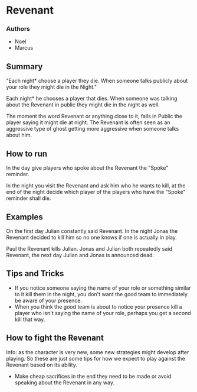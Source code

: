 # Revenant

### Authors
- Noel
- Marcus

## Summary

"Each night* choose a player they die. When someone talks publicly about your role they might die in the Night."

Each night* he chooses a player that dies. When someone was talking about the Revenant in public they might die in the night as well.

The moment the word Revenant or anything close to it, falls in Public the player saying it might die at night. The Revenant is often seen as an aggressive type of ghost getting more aggressive when someone talks about him.

## How to run

In the day give players who spoke about the Revenant the "Spoke" reminder.

In the night you visit the Revenant and ask him who he wants to kill, at the end of the night decide which player of the players who have the "Spoke" reminder shall die. 

## Examples

On the first day Julian constantly said Revenant. In the night Jonas the Revenant decided to kill him so no one knows if one is actually in play.

Paul the Revenant kills Julian. Jonas and Julian both repeatedly said Revenant, the next day Julian and Jonas is announced dead.

## Tips and Tricks

- If you notice someone saying the name of your role or something similar to it kill them in the night, you don't want the good team to immediately be aware of your presence.
- When you think the good team is about to notice your presence kill a player who isn't saying the name of your role, perhaps you get a second kill that way.

## How to fight the Revenant

Info: as the character is very new, some new strategies might develop after playing. So these are just some tips for how we expect to play against the Revenant based on its ability.

- Make cheap sacrifices in the end they need to be made or avoid speaking about the Revenant in any way.